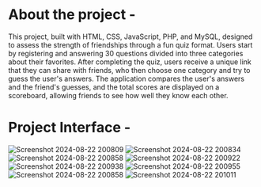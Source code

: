 <h1>About the project -</h1>

This project, built with HTML, CSS, JavaScript, PHP, and MySQL, designed to assess the strength of friendships through a fun quiz format. Users start by registering and answering 30 questions divided into three categories about their favorites. After completing the quiz, users receive a unique link that they can share with friends, who then choose one category and try to guess the user's answers. The application compares the user's answers and the friend's guesses, and the total scores are displayed on a scoreboard, allowing friends to see how well they know each other.  

<h1>Project Interface -</h1>

![Screenshot 2024-08-22 200809](https://github.com/user-attachments/assets/50cbc371-b266-4187-ae58-76e5530780b9)
![Screenshot 2024-08-22 200834](https://github.com/user-attachments/assets/67668886-7249-4e90-8b27-90dd914bcdbf)
![Screenshot 2024-08-22 200858](https://github.com/user-attachments/assets/1569bff9-7fb2-4817-a890-2b438234e074)
![Screenshot 2024-08-22 200922](https://github.com/user-attachments/assets/c7593620-9435-4cf6-9108-9e111249ac6d)
![Screenshot 2024-08-22 200938](https://github.com/user-attachments/assets/25acc71f-bd64-43d6-aab1-dd2d3c98c8c2)
![Screenshot 2024-08-22 200955](https://github.com/user-attachments/assets/3a629fa8-8226-4d01-a11c-e02f6853b4bf)
![Screenshot 2024-08-22 200858](https://github.com/user-attachments/assets/8865d09d-ccb4-4e1f-a88f-6c4080686721)
![Screenshot 2024-08-22 201011](https://github.com/user-attachments/assets/0c3ee05e-d1b1-46d6-8eb9-5cadf1d4fd3d)

